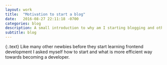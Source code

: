 ```yaml
---
layout: work
title:  "Motivation to start a blog"
date:   2016-08-27 22:11:18 -0700
categories: blog
description: A small introduction to why am I starting blogging and other thoughts out loud.  
subtitle: blog
---
```


{:.text}
Like many other newbies before they start learning frontend development I asked myself how to start and what is
more efficient way towards becoming a developer.  
